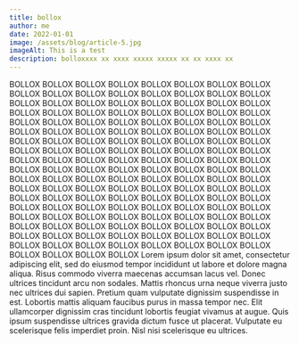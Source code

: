 ```yaml
---
title: bollox
author: me
date: 2022-01-01
image: /assets/blog/article-5.jpg
imageAlt: This is a test
description: bolloxxxx xx xxxx xxxxx xxxxx xx xx xxxx xx
---
```


BOLLOX BOLLOX BOLLOX BOLLOX BOLLOX BOLLOX BOLLOX BOLLOX BOLLOX BOLLOX BOLLOX BOLLOX BOLLOX BOLLOX BOLLOX BOLLOX BOLLOX BOLLOX BOLLOX BOLLOX BOLLOX BOLLOX BOLLOX BOLLOX BOLLOX BOLLOX BOLLOX BOLLOX BOLLOX BOLLOX BOLLOX BOLLOX BOLLOX BOLLOX BOLLOX BOLLOX BOLLOX BOLLOX BOLLOX BOLLOX BOLLOX BOLLOX BOLLOX BOLLOX BOLLOX BOLLOX BOLLOX BOLLOX BOLLOX BOLLOX BOLLOX BOLLOX BOLLOX BOLLOX BOLLOX BOLLOX BOLLOX BOLLOX BOLLOX BOLLOX BOLLOX BOLLOX BOLLOX BOLLOX BOLLOX BOLLOX BOLLOX BOLLOX BOLLOX BOLLOX BOLLOX BOLLOX BOLLOX BOLLOX BOLLOX BOLLOX BOLLOX BOLLOX BOLLOX BOLLOX BOLLOX BOLLOX BOLLOX BOLLOX BOLLOX BOLLOX BOLLOX BOLLOX BOLLOX BOLLOX BOLLOX BOLLOX BOLLOX BOLLOX BOLLOX BOLLOX BOLLOX BOLLOX BOLLOX BOLLOX BOLLOX BOLLOX BOLLOX BOLLOX BOLLOX BOLLOX BOLLOX BOLLOX BOLLOX BOLLOX BOLLOX BOLLOX BOLLOX BOLLOX BOLLOX BOLLOX BOLLOX BOLLOX BOLLOX BOLLOX BOLLOX BOLLOX BOLLOX BOLLOX BOLLOX BOLLOX BOLLOX BOLLOX BOLLOX BOLLOX BOLLOX BOLLOX BOLLOX BOLLOX BOLLOX BOLLOX BOLLOX BOLLOX BOLLOX BOLLOX BOLLOX BOLLOX BOLLOX BOLLOX BOLLOX BOLLOX BOLLOX BOLLOX Lorem ipsum dolor sit amet, consectetur adipiscing elit, sed do eiusmod tempor incididunt ut labore et dolore magna aliqua. Risus commodo viverra maecenas accumsan lacus vel. Donec ultrices tincidunt arcu non sodales. Mattis rhoncus urna neque viverra justo nec ultrices dui sapien. Pretium quam vulputate dignissim suspendisse in est. Lobortis mattis aliquam faucibus purus in massa tempor nec. Elit ullamcorper dignissim cras tincidunt lobortis feugiat vivamus at augue. Quis ipsum suspendisse ultrices gravida dictum fusce ut placerat. Vulputate eu scelerisque felis imperdiet proin. Nisl nisi scelerisque eu ultrices.
